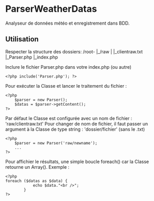 # ParserWeatherDatas
Analyseur de données météo et enregistrement dans BDD.


## Utilisation
Respecter la structure des dossiers:
/root-
    |_/raw
    |   |_clientraw.txt
    |_Parser.php
    |_index.php

Inclure le fichier Parser.php dans votre index.php (ou autre)

    <?php include('Parser.php'); ?>

Pour exécuter la Classe et lancer le traitement du fichier :

    <?php
        $parser = new Parser();
        $datas = $parser->getContent();
    ?>

Par défaut le Classe est configurée avec un nom de fichier : 'raw/clientraw.txt'
Pour changer de nom de fichier, il faut passer un argument à la Classe de type string : 'dossier/fichier' (sans le .txt)

    <?php
        $parser = new Parser('raw/newname');
        ...
    ?>

Pour affichier le résultats, une simple boucle foreach() car la Classe retourne un Array().
Exemple :

    <?php
    foreach ($datas as $data) {
                echo $data."<br />";
            }
    ?>
